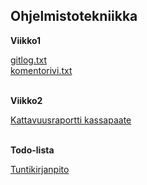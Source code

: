 ## Ohjelmistotekniikka

**Viikko1**

[gitlog.txt](laskarit/viikko1/gitlog.txt) <br />
[komentorivi.txt](laskarit/viikko1/komentorivi.txt) <br />
<br />

**Viikko2**

[Kattavuusraportti kassapaate](https://github.com/TatuSorjonen/ot-harjoitustyo/blob/master/laskarit/viikko2/Screenshot%20from%202021-03-30%2017-24-50.png) <br />
<br />

**Todo-lista**

[Tuntikirjanpito](https://github.com/TatuSorjonen/ot-harjoitustyo/blob/master/maarittelydokumentti/tuntikirjanpito) <br />


